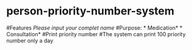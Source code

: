 # person-priority-number-system

#Features 
  *Please input your complet name*
  #Purpose:
        * Medication*
        * Consultation*
  #Print priority number
  #The system can print 100 priority number only a day

